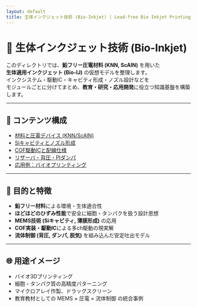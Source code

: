 ```yaml
---
layout: default
title: 生体インクジェット技術 (Bio-Inkjet) | Lead-free Bio Inkjet Printing
---
```


# 🧬 生体インクジェット技術 (Bio-Inkjet)

このディレクトリでは、**鉛フリー圧電材料 (KNN, ScAlN)** を用いた  
**生体適用インクジェット (Bio-IJ)** の仮想モデルを整理します。  
インクシステム・駆動IC・キャビティ形成・ノズル設計などを  
モジュールごとに分けてまとめ、**教育・研究・応用開発**に役立つ知識基盤を構築します。

---

## 📑 コンテンツ構成

- [材料と圧電デバイス (KNN/ScAlN)](bio_knn_device.md)  
- [Siキャビティとノズル形成](bio_si_cavity.md)  
- [COF駆動ICと配線仕様](bio_cof_driver.md)  
- [リザーバ・背圧・PIダンパ](bio_reservoir.md)  
- [応用例：バイオプリンティング](bio_applications.md)  

---

## 🎯 目的と特徴
- **鉛フリー材料**による環境・生体適合性  
- **ほどほどのひずみ性能**で安全に細胞・タンパクを扱う設計思想  
- **MEMS技術 (Siキャビティ, 薄膜形成)** の応用  
- **COF実装・駆動IC**による多ch駆動の現実解  
- **流体制御 (背圧, ダンパ, 脱気)** を組み込んだ安定吐出モデル  

---

## 🌐 用途イメージ
- バイオ3Dプリンティング  
- 細胞・タンパク質の高精度パターニング  
- マイクロアレイ作製、ドラッグスクリーン  
- 教育教材としての MEMS × 圧電 × 流体制御 の統合事例

